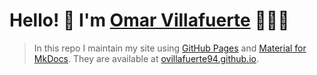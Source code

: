 # Hello! 👋 I'm [Omar Villafuerte](https://ovillafuerte94.github.io) 👨🏻‍💻

> In this repo I maintain my site using [GitHub Pages](https://pages.github.com) and [Material for MkDocs](https://squidfunk.github.io/mkdocs-material). They are available at [ovillafuerte94.github.io](https://ovillafuerte94.github.io).
